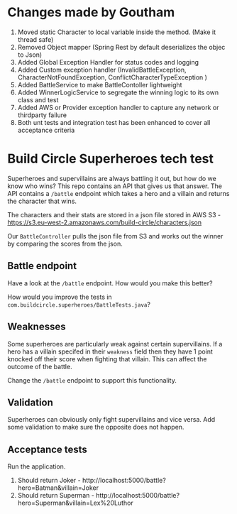 # Changes made by Goutham
1) Moved static Character to local variable inside the method. (Make it thread safe)
2) Removed Object mapper (Spring Rest by default deserializes the objec to Json)
3) Added Global Exception Handler for status codes and logging
4) Added Custom exception handler (InvalidBattleException, CharacterNotFoundException, ConflictCharacterTypeException )
5) Added BattleService to make BattleContoller lightweight
6) Added WinnerLogicService to segregate the winning logic to its own class and test
7) Added AWS or Provider exception handler to capture any network or thirdparty failure
8) Both unt tests and integration test has been enhanced to cover all acceptance criteria


# Build Circle Superheroes tech test

Superheroes and supervillains are always battling it out, but how do we know who wins? This repo contains an API that gives us that answer. The API contains a `/battle` endpoint which takes a hero and a villain and returns the character that wins. 

The characters and their stats are stored in a json file stored in AWS S3 - https://s3.eu-west-2.amazonaws.com/build-circle/characters.json

Our `BattleController` pulls the json file from S3 and works out the winner by comparing the scores from the json.

## Battle endpoint

Have a look at the `/battle` endpoint. How would you make this better?

How would you improve the tests in `com.buildcircle.superheroes/BattleTests.java`?

## Weaknesses

Some superheroes are particularly weak against certain supervillains. If a hero has a villain specifed in their `weakness` field then they have 1 point knocked off their score when fighting that villain. This can affect the outcome of the battle.

Change the `/battle` endpoint to support this functionality.

## Validation

Superheroes can obviously only fight supervillains and vice versa. Add some validation to make sure the opposite does not happen.


## Acceptance tests

Run the application.

1. Should return Joker - http://localhost:5000/battle?hero=Batman&villain=Joker
2. Should return Superman - http://localhost:5000/battle?hero=Superman&villain=Lex%20Luthor

